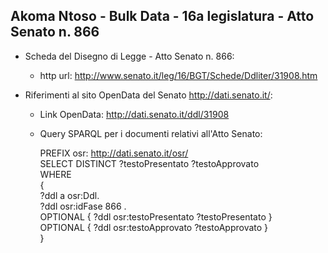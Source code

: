 ## Akoma Ntoso - Bulk Data - 16a legislatura - Atto Senato n. 866 ##

* Scheda del Disegno di Legge - Atto Senato n. 866:
	* http url: http://www.senato.it/leg/16/BGT/Schede/Ddliter/31908.htm

* Riferimenti al sito OpenData del Senato http://dati.senato.it/:
	* Link OpenData: http://dati.senato.it/ddl/31908
	* Query SPARQL per i documenti relativi all'Atto Senato:

        PREFIX osr: <http://dati.senato.it/osr/>  
		SELECT DISTINCT ?testoPresentato ?testoApprovato  
		WHERE  
		{  
		    ?ddl a osr:Ddl.  
		    ?ddl osr:idFase 866 .  
		    OPTIONAL { ?ddl osr:testoPresentato ?testoPresentato }  
		    OPTIONAL { ?ddl osr:testoApprovato ?testoApprovato }  
		}
		